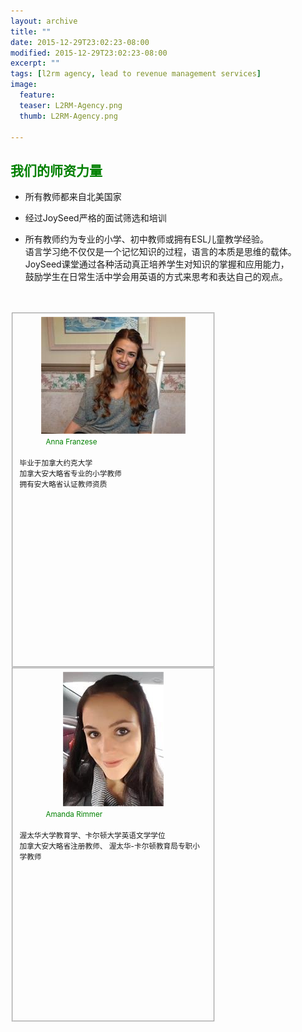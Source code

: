```yaml
---
layout: archive
title: ""
date: 2015-12-29T23:02:23-08:00
modified: 2015-12-29T23:02:23-08:00
excerpt: ""
tags: [l2rm agency, lead to revenue management services]
image:
  feature:
  teaser: L2RM-Agency.png
  thumb: L2RM-Agency.png

---
```

## <font color="green">我们的师资力量</font>
* 所有教师都来自北美国家    <br/>

* 经过JoySeed严格的面试筛选和培训    <br/>

* 所有教师约为专业的小学、初中教师或拥有ESL儿童教学经验。         <br/>
  语言学习绝不仅仅是一个记忆知识的过程，语言的本质是思维的载体。  <br/>      JoySeed课堂通过各种活动真正培养学生对知识的掌握和应用能力，     <br/>
  鼓励学生在日常生活中学会用英语的方式来思考和表达自己的观点。    <br/><br/><br/>
  
<div class="tile">
    <fieldset style="height: 550px; width: 300px">
      <div align="center">
        <img src="../images/anna.jpg"  alt="class teacher"/>
      </div>
      <font color="green">&emsp;&emsp;&emsp;<small>Anna Franzese</small></font>    <br/><br/>
      <small>毕业于加拿大约克大学          <br/>
             加拿大安大略省专业的小学教师         <br/>
             拥有安大略省认证教师资质
      </small>
   </fieldset>
</div>

<div class="tile">
    <fieldset style="height: 550px; width: 300px">
      <div align="center">
        <img src="../images/amanda.jpg"  alt="class teacher"/>
      </div>
      <font color="green">&emsp;&emsp;&emsp;<small>Amanda Rimmer</small></font>    <br/><br/>
      <small>渥太华大学教育学、卡尔顿大学英语文学学位    <br/>
             加拿大安大略省注册教师、 渥太华-卡尔顿教育局专职小学教师
      </small>
   </fieldset>
</div>
